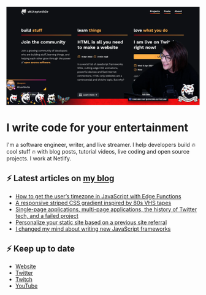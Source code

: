 ![A screenshot from my Twitch stream, with me against my website background](twitch_grab.png)

# I write code for your entertainment

I'm a software engineer, writer, and live streamer. I help developers build 🔥 cool stuff 🔥 with blog posts, tutorial videos, live coding and open source projects. I work at Netlify.

## ⚡️ Latest articles on [my blog](https://whitep4nth3r.com)

<!-- BLOG-POST-LIST:START -->
- [How to get the user’s timezone in JavaScript with Edge Functions](https://ntl.fyi/3FjEMGX)
- [A responsive striped CSS gradient inspired by 80s VHS tapes](https://whitep4nth3r.com/blog/responsive-striped-css-pattern-80s-vhs-tapes/)
- [Single-page applications, multi-page applications, the history of Twitter tech, and a failed project](https://whitep4nth3r.com/blog/twitter-tech-history-spa/)
- [Personalize your static site based on a previous site referral](https://ntl.fyi/3SBU2DY)
- [I changed my mind about writing new JavaScript frameworks](https://whitep4nth3r.com/blog/write-a-new-javascript-framework/)
<!-- BLOG-POST-LIST:END -->

## ⚡️ Keep up to date

- [Website](https://whitep4nth3r.com/)
- [Twitter](https://twitter.com/whitep4nth3r)
- [Twitch](https://twitch.tv/whitep4nth3r)
- [YouTube](https://www.youtube.com/c/whitep4nth3r/videos)

